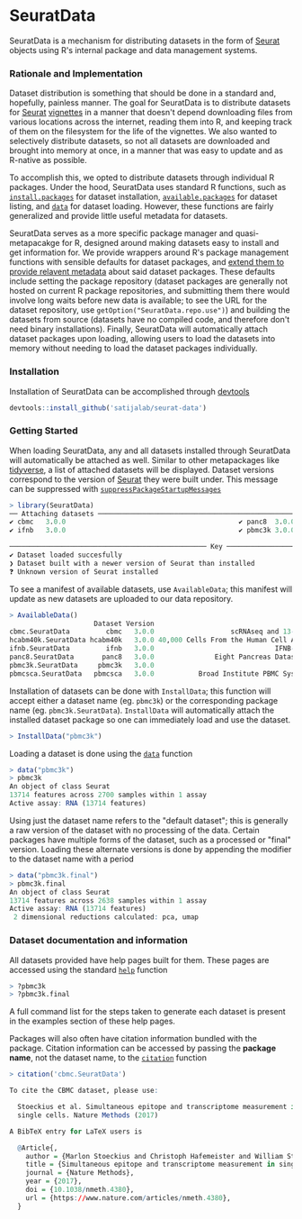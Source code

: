 # SeuratData

SeuratData is a mechanism for distributing datasets in the form of [Seurat](https://satijalab.org/seurat) objects using R's internal package and data management systems.

### Rationale and Implementation

Dataset distribution is something that should be done in a standard and, hopefully, painless manner. The goal for SeuratData is to distribute datasets for [Seurat](https://satijalab.org/seurat/get_started.html) [vignettes](https://satijalab.org/seurat/frv.html) in a manner that doesn't depend downloading files from various locations across the internet, reading them into R, and keeping track of them on the filesystem for the life of the vignettes. We also wanted to selectively distribute datasets, so not all datasets are downloaded and brought into memory at once, in a manner that was easy to update and as R-native as possible.

To accomplish this, we opted to distribute datasets through individual R packages. Under the hood, SeuratData uses standard R functions, such as [`install.packages`](https://stat.ethz.ch/R-manual/R-devel/library/utils/html/install.packages.html) for dataset installation, [`available.packages`](https://stat.ethz.ch/R-manual/R-devel/library/utils/html/available.packages.html) for dataset listing, and [`data`](https://stat.ethz.ch/R-manual/R-devel/library/utils/html/data.html) for dataset loading. However, these functions are fairly generalized and provide little useful metadata for datasets.

SeuratData serves as a more specific package manager and quasi-metapacakge for R, designed around making datasets easy to install and get information for. We provide wrappers around R's package management functions with sensible defaults for dataset packages, and [extend them to provide relavent metadata](https://github.com/satijalab/seurat-data/#getting-started) about said dataset packages. These defaults include setting the package repository (dataset packages are generally not hosted on current R package repositories, and submitting them there would involve long waits before new data is available; to see the URL for the dataset repository, use `getOption("SeuratData.repo.use")`) and building the datasets from source (datasets have no compiled code, and therefore don't need binary installations). Finally, SeuratData will automatically attach dataset packages upon loading, allowing users to load the datasets into memory without needing to load the dataset packages individually.

### Installation

Installation of SeuratData can be accomplished through [devtools](https://cran.r-project.org/package=devtools)

```R
devtools::install_github('satijalab/seurat-data')
```

### Getting Started

When loading SeuratData, any and all datasets installed through SeuratData will automatically be attached as well. Similar to other metapackages like [tidyverse](https://cran.r-project.org/package=tidyverse), a list of attached datasets will be displayed. Dataset versions correspond to the version of [Seurat](https://satijalab.org/seurat/) they were built under. This message can be suppressed with [`suppressPackageStartupMessages`](https://stat.ethz.ch/R-manual/R-devel/library/base/html/message.html)

```R
> library(SeuratData)
── Attaching datasets ──────────────────────────────────────────────────────────── SeuratData v0.1.0 ──
✔ cbmc   3.0.0                                           ✔ panc8  3.0.0
✔ ifnb   3.0.0                                           ✔ pbmc3k 3.0.0

───────────────────────────────────────────────── Key ──────────────────────────────────────────────────
✔ Dataset loaded succesfully
❯ Dataset built with a newer version of Seurat than installed
❓ Unknown version of Seurat installed

```

To see a manifest of available datasets, use `AvailableData`; this manifest will update as new datasets are uploaded to our data repository.

```R
> AvailableData()
                     Dataset Version                                                        Summary species            system ncells                                                            tech default.dataset other.datasets         notes Installed  InstalledVersion
cbmc.SeuratData         cbmc   3.0.0                   scRNAseq and 13-antibody sequencing of CBMCs   human CBMC (cord blood)   8617                                                        CITE-seq             raw           <NA>          <NA>      TRUE             3.0.0
hcabm40k.SeuratData hcabm40k   3.0.0 40,000 Cells From the Human Cell Atlas ICA Bone Marrow Dataset   human       bone marrow  40000                                                          10x v2             raw           <NA>          <NA>      FALSE            3.0.0
ifnb.SeuratData         ifnb   3.0.0                              IFNB-Stimulated and Control PBMCs   human              PBMC  13999                                                          10x v1             raw           <NA>          <NA>      TRUE             3.0.0
panc8.SeuratData       panc8   3.0.0               Eight Pancreas Datasets Across Five Technologies   human Pancreatic Islets  14892                SMARTSeq2, Fluidigm C1, CelSeq, CelSeq2, inDrops             raw           <NA>          <NA>      TRUE             3.0.0
pbmc3k.SeuratData     pbmc3k   3.0.0                                     3k PBMCs from 10X Genomics   human              PBMC   2700                                                          10x v1             raw          final          <NA>      TRUE             3.0.0
pbmcsca.SeuratData   pbmcsca   3.0.0           Broad Institute PBMC Systematic Comparative Analysis   human              PBMC  31021 10x v2, 10x v3, SMARTSeq2, Seq-Well, inDrops, Drop-seq, CelSeq2             raw           <NA> HCA benchmark      FALSE            3.0.0
```

Installation of datasets can be done with `InstallData`; this function will accept either a dataset name (eg. `pbmc3k`) or the corresponding package name (eg. `pbmc3k.SeuratData`). `InstallData` will automatically attach the installed dataset package so one can immediately load and use the dataset.

```R
> InstallData("pbmc3k")
```

Loading a dataset is done using the [`data`](https://stat.ethz.ch/R-manual/R-devel/library/utils/html/data.html) function

```R
> data("pbmc3k")
> pbmc3k
An object of class Seurat
13714 features across 2700 samples within 1 assay
Active assay: RNA (13714 features)
```

Using just the dataset name refers to the "default dataset"; this is generally a raw version of the dataset with no processing of the data. Certain packages have multiple forms of the dataset, such as a processed or "final" version. Loading these alternate versions is done by appending the modifier to the dataset name with a period

```R
> data("pbmc3k.final")
> pbmc3k.final
An object of class Seurat
13714 features across 2638 samples within 1 assay
Active assay: RNA (13714 features)
 2 dimensional reductions calculated: pca, umap
```

### Dataset documentation and information

All datasets provided have help pages built for them. These pages are accessed using the standard [`help`](https://stat.ethz.ch/R-manual/R-devel/library/utils/html/help.html) function

```R
> ?pbmc3k
> ?pbmc3k.final
```

A full command list for the steps taken to generate each dataset is present in the examples section of these help pages.

Packages will also often have citation information bundled with the package. Citation information can be accessed by passing the **package name**, not the dataset name, to the [`citation`](https://stat.ethz.ch/R-manual/R-devel/library/utils/html/citation.html) function

```R
> citation('cbmc.SeuratData')

To cite the CBMC dataset, please use:

  Stoeckius et al. Simultaneous epitope and transcriptome measurement in
  single cells. Nature Methods (2017)

A BibTeX entry for LaTeX users is

  @Article{,
    author = {Marlon Stoeckius and Christoph Hafemeister and William Stephenson and Brian Houck-Loomis and Pratip K Chattopadhyay and Harold Swerdlow and Rahul Satija and Peter Smibert},
    title = {Simultaneous epitope and transcriptome measurement in single cells},
    journal = {Nature Methods},
    year = {2017},
    doi = {10.1038/nmeth.4380},
    url = {https://www.nature.com/articles/nmeth.4380},
  }
```
